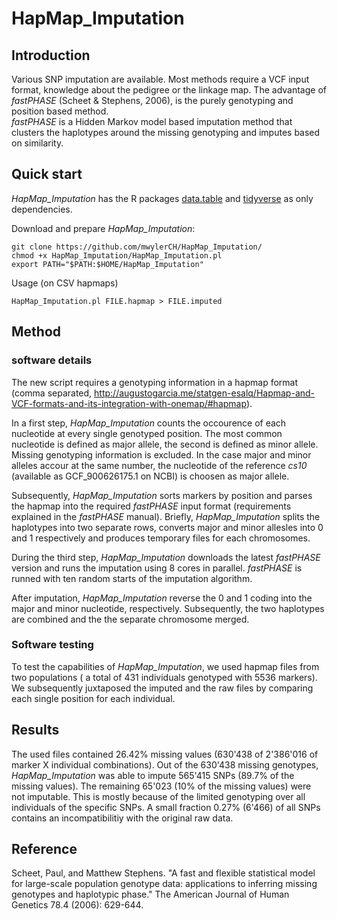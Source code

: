 # HapMap_Imputation

## Introduction

Various SNP imputation are available. Most methods require a VCF input format, knowledge about the pedigree or the linkage map. The advantage of *fastPHASE* (Scheet & Stephens, 2006), is the purely genotyping and position based method.  
*fastPHASE* is a Hidden Markov model based imputation method that clusters the haplotypes around the missing genotyping and imputes based on similarity. 

## Quick start

*HapMap_Imputation* has the R packages [data.table](https://cran.r-project.org/web/packages/data.table/) and [tidyverse](https://cran.r-project.org/web/packages/tidyverse/index.html) as only dependencies.

Download and prepare *HapMap_Imputation*:
```
git clone https://github.com/mwylerCH/HapMap_Imputation/
chmod +x HapMap_Imputation/HapMap_Imputation.pl
export PATH="$PATH:$HOME/HapMap_Imputation"

```
Usage (on CSV hapmaps)
```
HapMap_Imputation.pl FILE.hapmap > FILE.imputed
```


## Method

### software details

The new script requires a genotyping information in a hapmap format (comma separated, http://augustogarcia.me/statgen-esalq/Hapmap-and-VCF-formats-and-its-integration-with-onemap/#hapmap). 

In a first step, *HapMap_Imputation* counts the occourence of each nucleotide at every single genotyped position. The most common nucleotide is defined as major allele, the second is defined as minor allele. Missing genotyping information is excluded. In the case major and minor alleles accour at the same number, the nucleotide of the reference *cs10* (available as GCF_900626175.1 on NCBI) is choosen as major allele.

Subsequently, *HapMap_Imputation* sorts markers by position and parses the hapmap into the required *fastPHASE* input format (requirements explained in the *fastPHASE* manual). Briefly, *HapMap_Imputation* splits the haplotypes into two separate rows, converts major and minor allesles into 0 and 1 respectively and produces temporary files for each chromosomes.

During the third step, *HapMap_Imputation* downloads the latest *fastPHASE* version and runs the imputation using 8 cores in parallel. *fastPHASE* is runned with ten random starts of the imputation algorithm.

After imputation, *HapMap_Imputation* reverse the 0 and 1 coding into the major and minor nucleotide, respectively. Subsequently, the two haplotypes are combined and the the separate chromosome merged.



### Software testing

To test the capabilities of *HapMap_Imputation*, we used hapmap files from two populations ( a total of 431 individuals genotyped with 5536 markers). We subsequently juxtaposed the imputed and the raw files by comparing each single position for each individual.

## Results

The used files contained 26.42% missing values (630'438 of 2'386'016 of marker X individual combinations). Out of the 630'438 missing genotypes, *HapMap_Imputation* was able to impute 565'415 SNPs (89.7% of the missing values). The remaining 65'023 (10% of the missing values) were not imputable. This is mostly because of the limited genotyping over all individuals of the specific SNPs. A small fraction 0.27% (6'466) of all SNPs contains an incompatibilitiy with the original raw data. 


## Reference
Scheet, Paul, and Matthew Stephens. "A fast and flexible statistical model for large-scale population genotype data: applications to inferring missing genotypes and haplotypic phase." The American Journal of Human Genetics 78.4 (2006): 629-644.
